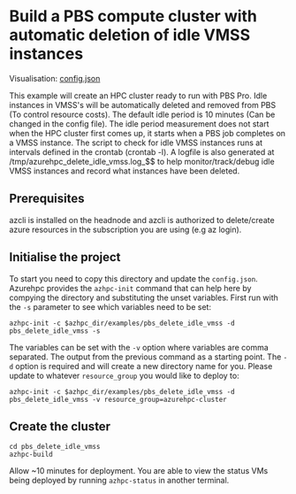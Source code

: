# Build a PBS compute cluster with automatic deletion of idle VMSS instances

Visualisation: [config.json](https://azurehpc.azureedge.net/?o=https://raw.githubusercontent.com/Azure/azurehpc/master/examples/pbs_delete_idle_vmss/config.json)

This example will create an HPC cluster ready to run with PBS Pro. Idle instances in VMSS's will be automatically deleted and removed from PBS (To control resource costs). The default idle period is 10 minutes (Can be changed in the config file). The idle period measurement does not start when the HPC cluster first comes up, it starts when a PBS job completes on a VMSS instance. The script to check for idle VMSS instances runs at intervals defined in the crontab (crontab -l). A logfile is also generated at /tmp/azurehpc_delete_idle_vmss.log_$$ to help monitor/track/debug idle VMSS instances and record what instances have been deleted.

## Prerequisites

azcli is installed on the headnode and azcli is authorized to delete/create azure resources in the subscription you are using (e.g az login).

## Initialise the project

To start you need to copy this directory and update the `config.json`.  Azurehpc provides the `azhpc-init` command that can help here by compying the directory and substituting the unset variables.  First run with the `-s` parameter to see which variables need to be set:

```
azhpc-init -c $azhpc_dir/examples/pbs_delete_idle_vmss -d pbs_delete_idle_vmss -s
```

The variables can be set with the `-v` option where variables are comma separated.  The output from the previous command as a starting point.  The `-d` option is required and will create a new directory name for you.  Please update to whatever `resource_group` you would like to deploy to:

```
azhpc-init -c $azhpc_dir/examples/pbs_delete_idle_vmss -d pbs_delete_idle_vmss -v resource_group=azurehpc-cluster
```

## Create the cluster 

```
cd pbs_delete_idle_vmss
azhpc-build
```

Allow ~10 minutes for deployment.  You are able to view the status VMs being deployed by running `azhpc-status` in another terminal.


